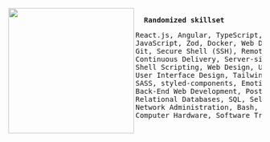 <pre>
<img src="https://lain.in.net/assets/site-image-udbv0nd8.png" width="250" align="left">
<b>  Randomized skillset</b>
<pre>
React.js, Angular, TypeScript, Linux, Node.js, DevOps, Next.js
JavaScript, Zod, Docker, Web Development, Front-End Development,
Git, Secure Shell (SSH), Remote Development, Continuous Integration
Continuous Delivery, Server-side Rendering, Static Site Generation
Shell Scripting, Web Design, User Experience (UX), Responsive Web Design
User Interface Design, Tailwind CSS, Material UI, Bootstrap, Github, Gitlab
SASS, styled-components, Emotion, Python (Programming Language), MongoDB
Back-End Web Development, PostgreSQL, REST API, Express.js, Web Scraping
Relational Databases, SQL, Selenium, Jest, Cypress, Github Actions
Network Administration, Bash, Network Security, System Recovery
Computer Hardware, Software Troubleshooting, Computer Hardware Troubleshooting
</pre>
</pre>
